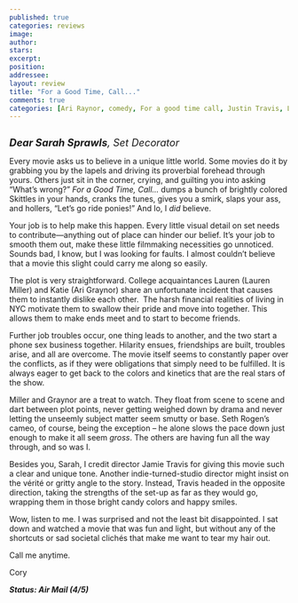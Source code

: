 ```yaml
---
published: true
categories: reviews
image:
author: 
stars: 
excerpt: 
position: 
addressee: 
layout: review
title: "For a Good Time, Call..."
comments: true
categories: [Ari Raynor, comedy, For a good time call, Justin Travis, Lauren Miller, Review, Seth Rogan, Uncategorized]
---
```

<div><p><span class="full-image-block ssNonEditable"><span><a href="/letters/2012/9/30/for-a-good-time-call.html"><img src="http://static.squarespace.com/static/5005f6bcc4aa41161b33e89e/5329cf1fe4b07c068ebf74de/5329cf1fe4b07c068ebf76aa/1349015639173/For%20a%20Good%20Time%20Call.jpg" alt="" /></a></span></span></p>
<p><em style="font-size:130%;"><strong>Dear Sarah Sprawls</strong>, Set Decorator</em></p>
<p>Every movie asks us to believe in a unique little world. Some movies do it by grabbing you by the lapels and driving its proverbial forehead through yours. Others just sit in the corner, crying, and guilting you into asking &ldquo;What&rsquo;s wrong?&rdquo; <em>For a Good Time, Call&hellip; </em>dumps a bunch of brightly colored Skittles in your hands, cranks the tunes, gives you a smirk, slaps your ass, and hollers, &ldquo;Let&rsquo;s go ride ponies!&rdquo; And lo, I <em>did</em> believe.</p>
<p>Your job is to help make this happen. Every little visual detail on set needs to contribute&mdash;anything out of place can hinder our belief. It&rsquo;s your job to smooth them out, make these little filmmaking necessities go unnoticed. Sounds bad, I know, but I was looking for faults. I almost couldn&rsquo;t believe that a movie this slight could carry me along so easily.</p>
<p>The plot is very straightforward. College acquaintances Lauren (Lauren Miller) and Katie (Ari Graynor) share an unfortunate incident that causes them to instantly dislike each other.&nbsp; The harsh financial realities of living in NYC motivate them to swallow their pride and move into together. This allows them to make ends meet and to start to become friends.</p>
<p>Further job troubles occur, one thing leads to another, and the two start a phone sex business together. Hilarity ensues, friendships are built, troubles arise, and all are overcome. The movie itself seems to constantly paper over the conflicts, as if they were obligations that simply need to be fulfilled. It is always eager to get back to the colors and kinetics that are the real stars of the show.</p>
<p>Miller and Graynor are a treat to watch. They float from scene to scene and dart between plot points, never getting weighed down by drama and never letting the unseemly subject matter seem smutty or base. Seth Rogen&rsquo;s cameo, of course, being the exception &ndash; he alone slows the pace down just enough to make it all seem <em>gross</em>. The others are having fun all the way through, and so was I.</p>
<p>Besides you, Sarah, I credit director Jamie Travis for giving this movie such a clear and unique tone. Another indie-turned-studio director might insist on the v&eacute;rit&eacute; or gritty angle to the story. Instead, Travis headed in the opposite direction, taking the strengths of the set-up as far as they would go, wrapping them in those bright candy colors and happy smiles.</p>
<p>Wow, listen to me. I was surprised and not the least bit disappointed. I sat down and watched a movie that was fun and light, but without any of the shortcuts or sad societal clich&eacute;s that make me want to tear my hair out.</p>
<p>Call me anytime.</p>
<p>Cory</p>
<p><strong><em>Status: Air Mail (4/5)</em></strong></p></div>
